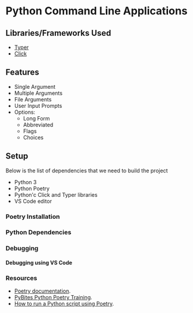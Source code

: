 # Python Command Line Applications

## Libraries/Frameworks Used

- [Typer](https://typer.tiangolo.com/)
- [Click](https://click.palletsprojects.com/en/8.1.x/)

## Features

- Single Argument
- Multiple Arguments
- File Arguments
- User Input Prompts
- Options:
  - Long Form
  - Abbreviated
  - Flags
  - Choices

## Setup

Below is the list of dependencies that we need to build the project

- Python 3
- Python Poetry
- Python'c Click and Typer libraries
- VS Code editor

### Poetry Installation

### Python Dependencies

### Debugging

#### Debugging using VS Code

### Resources

- [Poetry documentation](https://python-poetry.org/).
- [PyBites Python Poetry Training](https://www.youtube.com/watch?v=G-OAVLBFxbw&t=687s).
- [How to run a Python script using Poetry](https://stackoverflow.com/questions/59286983/how-to-run-a-script-using-pyproject-toml-settings-and-poetry).
